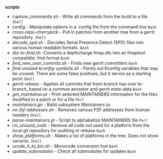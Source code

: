 __scripts__
  * capture_commands.sh - Write all commands from the build to a file.
                          `Shell`
  * _config_ - Manipulate options in a .config file from the command
              line `Bash`
  * _cross-repo-cherrypick_ - Pull in patches from another tree from a
                              gerrit repository. `Shell`
  * _decode_spd.sh_ - Decodes Serial Presence Detect (SPD) files into
                      various human readable formats. `Bash`
  * _dts-to-fmd.sh_ -Converts a depthcharge fmap.dts into an fmaptool
                     compatible .fmd format `Bash`
  * _find_new_user_commits.sh_ - Finds new gerrit committers `Bash`
  * _find-unused-kconfig-symbols.sh_ - Points out Kconfig variables
                                       that may be unused. There are
                                       some false positives, but it
                                       serves as a starting point
                                       `Shell`
  * _gerrit-rebase_ - Applies all commits that from-branch has over
                      to-branch, based on a common ancestor and gerrit
                      meta-data `Bash`
  * _get_maintainer.pl_ - Print selected MAINTAINERS information for
                          the files modified in a patch or for a file
                          `Perl`
  * _maintainers.go_ - Build subsystem Maintainers `Go`
  * _no-fsf-addresses.sh_ - Removes various FSF addresses from license
                            headers `Shell`
  * _parse-maintainers.pl_ - Script to alphabetize MAINTAINERS file
                             `Perl`
  * _rm_unused_code_ - Remove all code not used for a platform from the local
                 git repository for auditing or release `Bash`
  * _show_platforms.sh_ - Makes a list of platforms in the tree. Does
                          not show variants.
                          `Shell`
  * _ucode_h_to_bin.sh_ - Microcode conversion tool `Bash`
  * _update_submodules_ - Check all submodules for updates `Bash`
